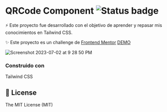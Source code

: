# QRCode Component  ![Status badge](https://img.shields.io/badge/status-Finished-green)
 ⚡️ Este proyecto fue desarrollado con el objetivo de aprender y repasar mis conocimientos en Tailwind CSS.
  
 ✨ Este proyecto es un challenge de [Frontend Mentor](https://www.frontendmentor.io/challenges/qr-code-component-iux_sIO_H)
 [DEMO](https://qr-code-component-liard-three.vercel.app/)

![Screenshot 2023-07-02 at 9 28 50 PM](https://github.com/stivenjimenez/QRCodeComponent/assets/58489695/61a63c79-aa50-41c1-a1dd-2ff03ffcd6e4)



### Construido con
Tailwind CSS

## 🧾 License
The MIT License (MIT)
